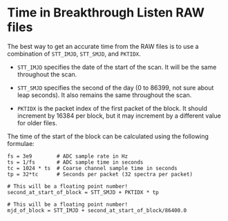 # Time in Breakthrough Listen RAW files

The best way to get an accurate time from the RAW files is to use a combination
of `STT_IMJD`, `STT_SMJD`, and `PKTIDX`.

  - `STT_IMJD` specifies the date of the start of the scan.  It will be the
    same throughout the scan.

  - `STT_SMJD` specifies the second of the day (0 to 86399, not sure about leap
    seconds).  It also remains the same throughout the scan.

  - `PKTIDX` is the packet index of the first packet of the block.  It should
    increment by 16384 per block, but it may increment by a different value for
    older files.

The time of the start of the block can be calculated using the following
formulae:

    fs = 3e9        # ADC sample rate in Hz
    ts = 1/fs       # ADC sample time in seconds
    tc = 1024 * ts  # Coarse channel sample time in seconds
    tp = 32*tc      # Seconds per packet (32 spectra per packet)

    # This will be a floating point number!
    second_at_start_of_block = STT_SMJD + PKTIDX * tp

    # This will be a floating point number!
    mjd_of_block = STT_IMJD + second_at_start_of_block/86400.0
